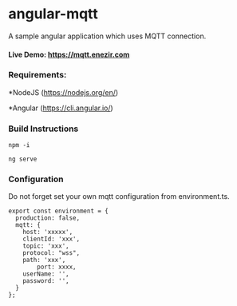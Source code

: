 # angular-mqtt
A sample angular application which uses MQTT connection.

#### Live Demo: https://mqtt.enezir.com

### Requirements:
*NodeJS (https://nodejs.org/en/)

*Angular (https://cli.angular.io/)

### Build Instructions
```
npm -i
```
```
ng serve
```

### Configuration
Do not forget set your own mqtt configuration from environment.ts.
````
export const environment = {
  production: false,
  mqtt: {
    host: 'xxxxx',
    clientId: 'xxx',
    topic: 'xxx',
    protocol: "wss",
    path: 'xxx',
		port: xxxx,
    userName: '',
    password: '',
  }
};
````
